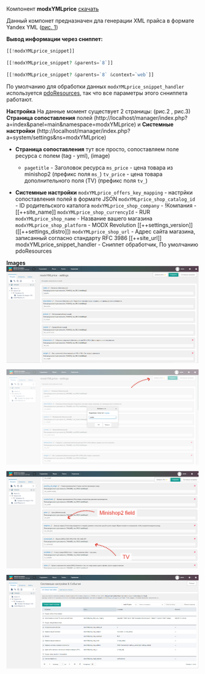Компонент **modxYMLprice** 
[скачать](https://github.com/vectorserver/modxYMLprice/raw/master/_build/dist/modxymlprice-2.2.128-pl.transport.zip "скачать > modxymlprice-2.2.128-pl")

Данный компонет предназначен дла генерации XML прайса в формате Yandex YML ([рис. 1](https://raw.githubusercontent.com/vectorserver/modxYMLprice/master/_build/images/2022-07-13_14-50-57.png "рис. 1"))

**Вывод информации через сниппет:**
```php
[[!modxYMLprice_snippet]]
```
```php
[[!modxYMLprice_snippet? &parents=`8`]]
```
```php
[[!modxYMLprice_snippet? &parents=`8` &context=`web`]]
```
По умолчанию для обработки данных `modxYMLprice_snippet_handler` используется [pdoResources](https://docs.modx.pro/komponentyi/pdotools/snippetyi/pdoresources "pdoResources"), так что все параметры этого снниппета работают.

**Настройка**
На данные момент существует 2 страницы: (рис.2 , рис.3)
  **Страница сопоставления** полей (http://localhost/manager/index.php?a=index&panel=main&namespace=modxYMLprice) и **Системные настройки** (http://localhost/manager/index.php?a=system/settings&ns=modxYMLprice)

- **Страница сопоставления** тут все просто, сопоставляем поле ресурса с полем (tag - yml), (image)
	- `pagetitle` - Заголовок ресурса
	`ms_price` - цена товара из minishop2 (префикс поля `ms_`)
	`tv_price` - цена товара дополнительного поля (TV)  (префикс поля `tv_`)

- **Системные настройки**
	 `modxYMLprice_offers_key_mapping` - настрйки сопоставления полей в формате JSON
	 `modxYMLprice_shop_catalog_id` - ID родительского каталога
	 `modxYMLprice_shop_company` - !Компания - [[++site_name]]
	 `modxYMLprice_shop_currencyId` - RUR
	 `modxYMLprice_shop_name` - Название вашего магазина
	 `modxYMLprice_shop_platform` - MODX Revolution [[++settings_version]] ([[++settings_distro]])
	 `modxYMLprice_shop_url` - Адрес сайта магазина, записанный согласно стандарту RFC 3986 [[++site_url]]
	 modxYMLprice_snippet_handler - Сниппет обработчик, По умолчанию pdoResources

**Images**
[![1](https://raw.githubusercontent.com/vectorserver/modxYMLprice/master/_build/images/2022-07-13_14-47-41.png "1")](https://raw.githubusercontent.com/vectorserver/modxYMLprice/master/_build/images/2022-07-13_14-47-41.png "1")

[![](https://raw.githubusercontent.com/vectorserver/modxYMLprice/master/_build/images/2022-07-13_14-48-19.png)](https://raw.githubusercontent.com/vectorserver/modxYMLprice/master/_build/images/2022-07-13_14-48-19.png)

[![](https://raw.githubusercontent.com/vectorserver/modxYMLprice/master/_build/images/2022-07-13_14-49-16.png)](https://raw.githubusercontent.com/vectorserver/modxYMLprice/master/_build/images/2022-07-13_14-49-16.png)

[![](https://raw.githubusercontent.com/vectorserver/modxYMLprice/master/_build/images/2022-07-13_14-50-27.png)](https://raw.githubusercontent.com/vectorserver/modxYMLprice/master/_build/images/2022-07-13_14-50-27.png)
